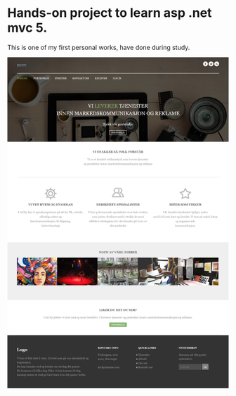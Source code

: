 # Hands-on  project to learn asp .net mvc 5.
This is one of my first personal works, have done during study.
<p align="center">
  <img src="https://raw.githubusercontent.com/angyLe/mvcwebpage/master/WebApplication1/Content/img/screencapture-localhost.png">
</p>

